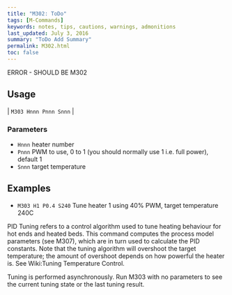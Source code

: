 ```yaml
---
title: "M302: ToDo" 
tags: [M-Commands]
keywords: notes, tips, cautions, warnings, admonitions
last_updated: July 3, 2016
summary: "ToDo Add Summary"
permalink: M302.html
toc: false
---
```


ERROR - SHOULD BE M302

## Usage ##

| `M303 Hnnn Pnnn Snnn` |

### Parameters ###

+ `Hnnn` heater number
+ `Pnnn` PWM to use, 0 to 1 (you should normally use 1 i.e. full power), default 1
+ `Snnn` target temperature

## Examples ##

+ `M303 H1 P0.4 S240` Tune heater 1 using 40% PWM, target temperature 240C

PID Tuning refers to a control algorithm used to tune heating behaviour for hot ends and heated beds. This command computes the process model parameters (see M307), which are in turn used to calculate the PID constants. Note that the tuning algorithm will overshoot the target temperature; the amount of overshoot depends on how powerful the heater is. See Wiki:Tuning Temperature Control.

Tuning is performed asynchronously. Run M303 with no parameters to see the current tuning state or the last tuning result.


